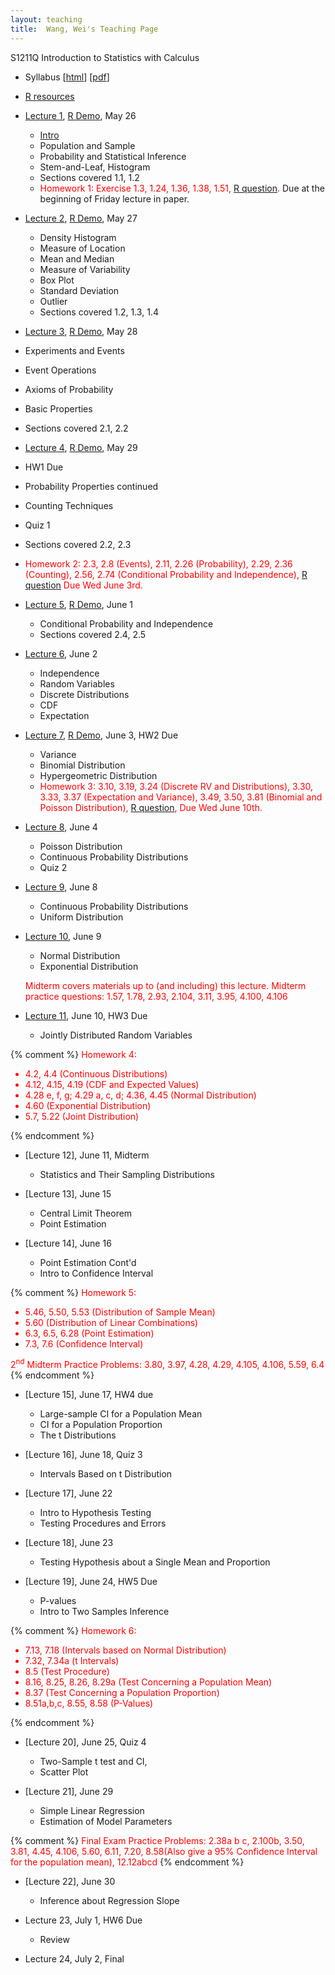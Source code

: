 ```yaml
---
layout: teaching
title:  Wang, Wei's Teaching Page
---
```

S1211Q Introduction to Statistics with Calculus

- Syllabus \[[html](./syllabus.html)\] \[[pdf](./syllabus.pdf)\]
- [R resources](../r_resources.html)


- [Lecture 1](./lecture1.pdf), [R Demo](./R_demo_1.R), May 26

  - [Intro](./intro.html)
  - Population and Sample
  - Probability and Statistical Inference
  - Stem-and-Leaf, Histogram
  - Sections covered 1.1, 1.2
  -  <font color="red">Homework 1: Exercise 1.3,  1.24, 1.36, 1.38, 1.51, [R question](./r-question-1.html).</font> Due at the beginning of Friday lecture in paper.

- [Lecture 2](./lecture2.pdf), [R Demo](./R_demo_2.R), May 27

  - Density Histogram
  - Measure of Location
  - Mean and Median
  - Measure of Variability
  - Box Plot
  - Standard Deviation
  - Outlier
  - Sections covered 1.2, 1.3, 1.4

-  [Lecture 3](./lecture3.pdf), [R Demo](./R_demo_3.R), May 28

  - Experiments and Events
  - Event Operations
  - Axioms of Probability
  - Basic Properties
  - Sections covered 2.1, 2.2

-  [Lecture 4](./lecture4.pdf), [R Demo](./R_demo_4.R), May 29

  - HW1 Due
  - Probability Properties continued
  - Counting Techniques
  - Quiz 1
  - Sections covered 2.2, 2.3
  - <font color="red"> Homework 2:
     2.3, 2.8 (Events),
     2.11, 2.26 (Probability),
     2.29, 2.36 (Counting),
     2.56, 2.74 (Conditional Probability and Independence),
     [R question](./r-question-2.html)
      Due Wed June 3rd.</font>

- [Lecture 5](./lecture5.pdf), [R Demo](./R_demo_5.R), June 1

  - Conditional Probability and Independence
  - Sections covered 2.4, 2.5

- [Lecture 6](./lecture6.pdf), June 2

  - Independence
  - Random Variables
  - Discrete Distributions
  - CDF
  - Expectation

- [Lecture 7](./lecture7.pdf), [R Demo](./R_demo_7.R), June 3, HW2 Due

  - Variance
  - Binomial Distribution
  - Hypergeometric Distribution
  - <font color="red">Homework 3: 3.10, 3.19, 3.24 (Discrete RV and
   Distributions), 3.30, 3.33, 3.37 (Expectation and Variance), 3.49, 3.50, 3.81
   (Binomial and Poisson Distribution), [R question](./r-question-3.html), Due
   Wed June 10th.</font>
  

- [Lecture 8](./lecture8.pdf), June 4

  - Poisson Distribution
  - Continuous Probability Distributions
  - Quiz 2

- [Lecture 9](./lecture9.pdf), June 8

  - Continuous Probability Distributions
  - Uniform Distribution

- [Lecture 10](./lecture10.pdf), June 9

  - Normal Distribution
  - Exponential Distribution

   <font color="red">Midterm covers materials up to (and including) this lecture. 
   Midterm practice questions: 1.57, 1.78, 2.93, 2.104, 3.11, 3.95, 4.100, 4.106</font>

- [Lecture 11](./lecture11.pdf), June 10, HW3 Due

  - Jointly Distributed Random Variables
  
{% comment %}
   <font color="red">Homework 4:  
   - 4.2, 4.4 (Continuous Distributions)  
   - 4.12, 4.15, 4.19 (CDF and Expected Values)  
   - 4.28 e, f, g; 4.29 a, c, d; 4.36, 4.45 (Normal Distribution) 
   - 4.60 (Exponential Distribution) 
   - 5.7, 5.22 (Joint Distribution)</font> 

{% endcomment %}
- [Lecture 12], June 11, Midterm

  - Statistics and Their Sampling Distributions

- [Lecture 13], June 15

  - Central Limit Theorem
  - Point Estimation
  

- [Lecture 14], June 16

  - Point Estimation Cont'd
  - Intro to Confidence Interval
  
{% comment %}
   <font color="red">Homework 5: 
   - 5.46, 5.50, 5.53 (Distribution of Sample Mean) 
   - 5.60 (Distribution of Linear Combinations) 
   - 6.3, 6.5, 6.28 (Point Estimation) 
   - 7.3, 7.6 (Confidence Interval)</font> 


   <font color="red"> 2<sup>nd</sup> Midterm Practice Problems: 3.80, 3.97, 4.28, 4.29, 4.105, 4.106, 5.59, 6.4 </font> 
{% endcomment %} 
- [Lecture 15], June 17, HW4 due

  - Large-sample CI for a Population Mean
  - CI for a Population Proportion
  - The t Distributions
  

- [Lecture 16], June 18, Quiz 3

  - Intervals Based on t Distribution

- [Lecture 17], June 22

  - Intro to Hypothesis Testing
  - Testing Procedures and Errors
  

- [Lecture 18], June 23

  - Testing Hypothesis about a Single Mean and Proportion
  

- [Lecture 19], June 24, HW5 Due

  - P-values
  - Intro to Two Samples Inference
  
{% comment %}
   <font color="red">Homework 6: 
   - 7.13, 7.18 (Intervals based on Normal Distribution) 
   - 7.32, 7.34a  (t Intervals) 
   - 8.5 (Test Procedure) 
   - 8.16, 8.25, 8.26, 8.29a (Test Concerning a Population Mean) 
   - 8.37 (Test Concerning a Population Proportion) 
   - 8.51a,b,c, 8.55, 8.58 (P-Values)</font> 

{% endcomment %}
- [Lecture 20], June 25, Quiz 4

  - Two-Sample t test and CI,
  - Scatter Plot
  
- [Lecture 21], June 29

  - Simple Linear Regression
  - Estimation of Model Parameters
  
{% comment %}
   <font color="red"> Final Exam Practice Problems: 2.38a b c, 2.100b, 3.50, 3.81, 4.45, 4.106, 5.60, 6.11, 7.20, 8.58(Also give a 95% Confidence Interval for the population mean), 12.12abcd </font>
{% endcomment %}

- [Lecture 22], June 30

  - Inference about Regression Slope
  

- Lecture 23, July 1, HW6 Due

  - Review 

- Lecture 24, July 2, Final

  
  





